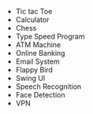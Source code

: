 
- Tic tac Toe
- Calculator
- Chess
- Type Speed Program
- ATM Machine
- Online Banking
- Email System 
- Flappy Bird
- Swing UI
- Speech Recognition
- Face Detection
- VPN
